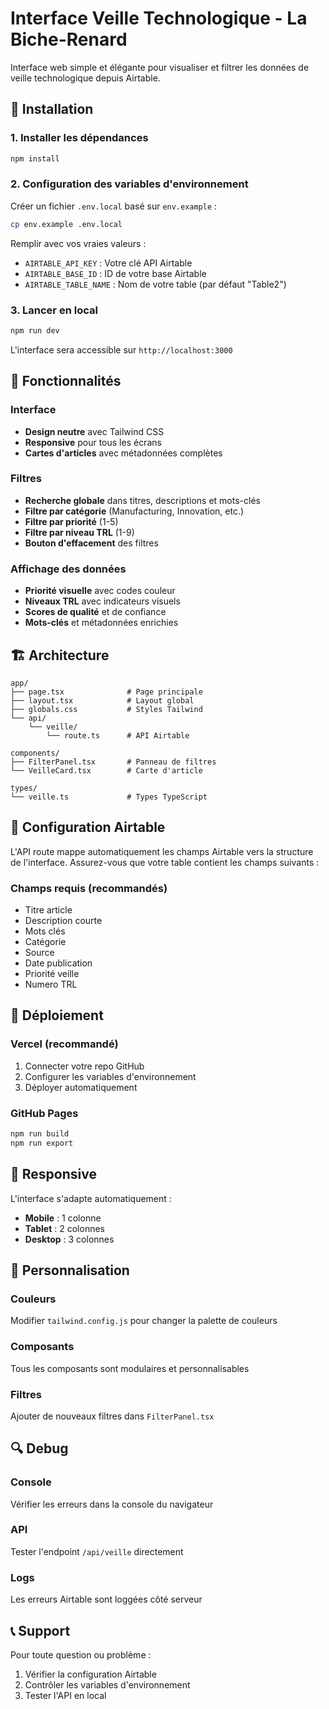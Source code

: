 # Interface Veille Technologique - La Biche-Renard

Interface web simple et élégante pour visualiser et filtrer les données de veille technologique depuis Airtable.

## 🚀 Installation

### 1. Installer les dépendances
```bash
npm install
```

### 2. Configuration des variables d'environnement
Créer un fichier `.env.local` basé sur `env.example` :

```bash
cp env.example .env.local
```

Remplir avec vos vraies valeurs :
- `AIRTABLE_API_KEY` : Votre clé API Airtable
- `AIRTABLE_BASE_ID` : ID de votre base Airtable
- `AIRTABLE_TABLE_NAME` : Nom de votre table (par défaut "Table2")

### 3. Lancer en local
```bash
npm run dev
```

L'interface sera accessible sur `http://localhost:3000`

## 🎯 Fonctionnalités

### Interface
- **Design neutre** avec Tailwind CSS
- **Responsive** pour tous les écrans
- **Cartes d'articles** avec métadonnées complètes

### Filtres
- **Recherche globale** dans titres, descriptions et mots-clés
- **Filtre par catégorie** (Manufacturing, Innovation, etc.)
- **Filtre par priorité** (1-5)
- **Filtre par niveau TRL** (1-9)
- **Bouton d'effacement** des filtres

### Affichage des données
- **Priorité visuelle** avec codes couleur
- **Niveaux TRL** avec indicateurs visuels
- **Scores de qualité** et de confiance
- **Mots-clés** et métadonnées enrichies

## 🏗️ Architecture

```
app/
├── page.tsx              # Page principale
├── layout.tsx            # Layout global
├── globals.css           # Styles Tailwind
└── api/
    └── veille/
        └── route.ts      # API Airtable

components/
├── FilterPanel.tsx       # Panneau de filtres
└── VeilleCard.tsx        # Carte d'article

types/
└── veille.ts             # Types TypeScript
```

## 🔧 Configuration Airtable

L'API route mappe automatiquement les champs Airtable vers la structure de l'interface. Assurez-vous que votre table contient les champs suivants :

### Champs requis (recommandés)
- Titre article
- Description courte
- Mots clés
- Catégorie
- Source
- Date publication
- Priorité veille
- Numero TRL

## 🚀 Déploiement

### Vercel (recommandé)
1. Connecter votre repo GitHub
2. Configurer les variables d'environnement
3. Déployer automatiquement

### GitHub Pages
```bash
npm run build
npm run export
```

## 📱 Responsive

L'interface s'adapte automatiquement :
- **Mobile** : 1 colonne
- **Tablet** : 2 colonnes  
- **Desktop** : 3 colonnes

## 🎨 Personnalisation

### Couleurs
Modifier `tailwind.config.js` pour changer la palette de couleurs

### Composants
Tous les composants sont modulaires et personnalisables

### Filtres
Ajouter de nouveaux filtres dans `FilterPanel.tsx`

## 🔍 Debug

### Console
Vérifier les erreurs dans la console du navigateur

### API
Tester l'endpoint `/api/veille` directement

### Logs
Les erreurs Airtable sont loggées côté serveur

## 📞 Support

Pour toute question ou problème :
1. Vérifier la configuration Airtable
2. Contrôler les variables d'environnement
3. Tester l'API en local

